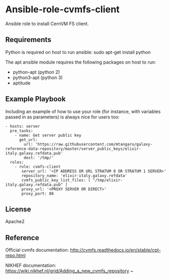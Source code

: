 Ansible-role-cvmfs-client
=========

Ansible role to install CernVM FS client.

Requirements
------------

Python is required on host to run ansible: sudo apt-get install python

The apt ansible module requires the following packages on host to run:

- python-apt (python 2)
- python3-apt (python 3)
- aptitude

Example Playbook
----------------

Including an example of how to use your role (for instance, with variables passed in as parameters) is always nice for users too:

    - hosts: server
      pre_tasks:
        - name: Get server public key
          get_url:
            url: 'https://raw.githubusercontent.com/mtangaro/galaxy-reference-data-repository/master/server_public_keys/elixir-italy.galaxy.refdata.pub'
            dest: '/tmp/'
      roles:
        - role: cvmfs-client
           server_url: '<IP ADDRESS OR URL STRATUM 0 OR STRATUM 1 SERVER>'
           repository_name: 'elixir-italy.galaxy.refdata'
           cvmfs_public_key_list_files: [ "/tmp/elixir-italy.galaxy.refdata.pub" ]
           proxy_url: '<PROXY SERVER OR DIRECT>'
           proxy_port: 80             


License
-------

Apache2

Reference
---------

Official cvmfs documentation: http://cvmfs.readthedocs.io/en/stable/cpt-repo.html

NIKHEF documentation: https://wiki.nikhef.nl/grid/Adding_a_new_cvmfs_repository
~                                                                                           
